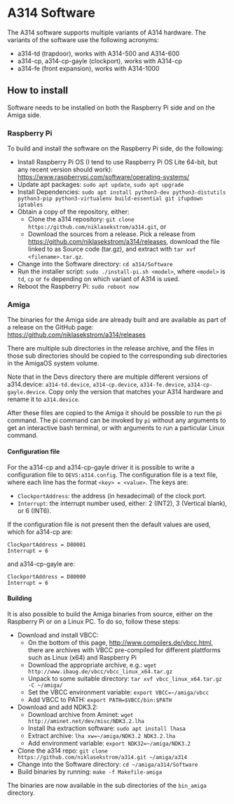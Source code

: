 # A314 Software

The A314 software supports multiple variants of A314 hardware.
The variants of the software use the following acronyms:

- a314-td (trapdoor), works with A314-500 and A314-600
- a314-cp, a314-cp-gayle (clockport), works with A314-cp
- a314-fe (front expansion), works with A314-1000

## How to install

Software needs to be installed on both the Raspberry Pi side and on the Amiga side.

### Raspberry Pi

To build and install the software on the Raspberry Pi side, do the following:

- Install Raspberry Pi OS (I tend to use Raspberry Pi OS Lite 64-bit,
  but any recent version should work):
  <https://www.raspberrypi.com/software/operating-systems/>
- Update apt packages: `sudo apt update`, `sudo apt upgrade`
- Install Dependencies: `sudo apt install python3-dev python3-distutils python3-pip python3-virtualenv build-essential git ifupdown iptables`
- Obtain a copy of the repository, either:
  - Clone the a314 repository: `git clone https://github.com/niklasekstrom/a314.git`, or
  - Download the sources from a release. Pick a release from
    <https://github.com/niklasekstrom/a314/releases>, download the file linked to as
    Source code (tar.gz), and extract with `tar xvf <filename>.tar.gz`.
- Change into the Software directory: `cd a314/Software`
- Run the installer script: `sudo ./install-pi.sh <model>`, where `<model>` is
  `td`, `cp` or `fe` depending on which variant of A314 is used.
- Reboot the Raspberry Pi: `sudo reboot now`

### Amiga

The binaries for the Amiga side are already built and are available as part of a release on the GitHub page: <https://github.com/niklasekstrom/a314/releases>

There are multiple sub directories in the release archive, and the files in those sub directories should be copied to the corresponding sub directories in the AmigaOS system volume.

Note that in the Devs directory there are multiple different versions of a314.device:
`a314-td.device`, `a314-cp.device`, `a314-fe.device`, `a314-cp-gayle.device`.
Copy only the version that matches your A314 hardware and rename it to `a314.device`.

After these files are copied to the Amiga it should be possible to run the pi command.
The pi command can be invoked by `pi` without any arguments to get an interactive bash terminal,
or with arguments to run a particular Linux command.

#### Configuration file

For the a314-cp and a314-cp-gayle driver it is possible to write a configuration file to `DEVS:a314.config`.
The configuration file is a text file, where each line has the format `<key> = <value>`.
The keys are:

- `ClockportAddress`: the address (in hexadecimal) of the clock port.
- `Interrupt`: the interrupt number used, either: 2 (INT2), 3 (Vertical blank), or 6 (INT6).

If the configuration file is not present then the default values are used, which for
a314-cp are:

```text
ClockportAddress = D80001
Interrupt = 6
```
and a314-cp-gayle are:

```text
ClockportAddress = D80000
Interrupt = 6
```

#### Building

It is also possible to build the Amiga binaries from source, either on the Raspberry Pi or on a Linux PC.
To do so, follow these steps:

- Download and install VBCC:
  - On the bottom of this page, <http://www.compilers.de/vbcc.html>, there are archives with VBCC
    pre-compiled for different plattforms such as Linux (x64) and Raspberry Pi
  - Download the appropriate archive, e.g.: `wget http://www.ibaug.de/vbcc/vbcc_linux_x64.tar.gz`
  - Unpack to some suitable directory: `tar xvf vbcc_linux_x64.tar.gz -C ~/amiga/`
  - Set the VBCC environment variable: `export VBCC=~/amiga/vbcc`
  - Add VBCC to PATH: `export PATH=$VBCC/bin:$PATH`
- Download and add NDK3.2:
  - Download archive from Aminet: `wget http://aminet.net/dev/misc/NDK3.2.lha`
  - Install lha extraction software: `sudo apt install lhasa`
  - Extract archive: `lha xw=~/amiga/NDK3.2 NDK3.2.lha`
  - Add environment variable: `export NDK32=~/amiga/NDK3.2`
- Clone the a314 repo: `git clone https://github.com/niklasekstrom/a314.git ~/amiga/a314`
- Change into the Software directory: `cd ~/amiga/a314/Software`
- Build binaries by running: `make -f Makefile-amiga`

The binaries are now available in the sub directories of the `bin_amiga` directory.
